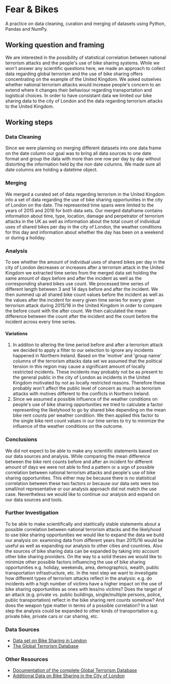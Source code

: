 # Fear & Bikes
A practice on data cleaning, curation and merging of datasets using Python, Pandas and NumPy.

## Working question and framing
We are interested in the possibility of statistical correlation between national terrorism attacks and the people's use of bike sharing systems. While we won't answer any scientific questions here, we made an approach to collect data regarding global terrorism and the use of bike sharing offers concentrating on the example of the United Kingdom.
We asked outselves whether national terrorism attacks would increase people's concern to an extend where it changes their behaviour regarding transportation and logistical choices.
In order to have consistant data we limited our bike sharing data to the city of London and the data regarding terrorism attacks to the United Kingdom.

## Working steps
### Data Cleaning
Since we were planning on merging different datasets into one data frame on the date column our goal was to bring all data sources to one date format and group the data with more than one row per day by day without distorting the information held by the non date columns.
We made sure all date columns are holding a datetime object.

### Merging
We merged a curated set of data regarding terrorism in the United Kingdom into a set of data regarding the use of bike sharing opportunities in the city of London on the date. The represented time spans were limited to the years of 2015 and 2016 for both data sets.
Our merged dataframe contains information about time, type, location, damage and perpetrator of terrorism attacks in the UK as well as information about the total count of individual uses of shared bikes per day in the city of London, the weather conditions for this day and information about whether the day has been on a weekend or during a holiday.

### Analysis
To see whether the amount of individual uses of shared bikes per day in the city of London decreases or increases after a terrorism attack in the United Kingdom we extracted time series from the merged data set holding the same amount of days before and after the incident as well as the corresponding shared bikes use count. We processed time series of different length between 3 and 14 days before and after the incident.
We then summed up all shared bike count values before the incident as well as the values after the incident for every given time series for every given terrorism attack during 2015/16 in the United Kingdom in order to compare the before count with the after count. 
We then calculated the mean difference between the count after the incident and the count before the incident across every time series.

#### Variations
1. In additon to altering the time period before and after a terrorism attack we decided to apply a filter to our selection to ignore any incidents happened in Northern Ireland. 
Based on the 'motive' and 'group name' columns of the terrorism attacks data set we assumed that the political tension in this region may cause a significant amount of locally restricted incidents. 
These incidents may probably not be as present to the general public in the city of London as incidents in the United Kingdom motivated by not as locally restricted reasons. Therefore these probably won't affect the public level of concern as much as terrorism attacks with motives different to the conflicts in Northern Ireland.  
2. Since we assumed a possible influence of the weather conditions on people's use of bike sharing opportunities we tried to calculate a factor representing the likelyhood to go by shared bike depending on the mean bike rent counts per weather condition. We then applied this factor to the single bike rent count values in our time series to try to minimize the influence of the weather conditions on the outcome. 

### Conclusions
We did not expect to be able to make any scientific statements based on our data sources and analysis. 
While comparing the mean difference between the bike rent counts before and after an incident for different amount of days we were not able to find a pattern or a sign of possible correlation between national terrorism attacks and people's use of bike sharing opportunities. This either may be because there is no statistical correlation between these two factors or because our data sets were too small/not representative or our analysis approach did not match the use case.
Nevertheless we would like to continue our analysis and expand on our data sources and tools.

### Further Investigation
To be able to make scientifically and statitically stable statements about a possible correlation between national terrorism attacks and the likelyhood to use bike sharing opportunities we would like to expand the data we build our analysis on: examining data from different years than 2015/16 would be useful as well as expanding our analysis to other cities and countries. 
Also the sources of bike sharing data can be expanded by taking into account other bike sharing providers.
On the way to a solid theses we would like to minimize other possible factors influencing the use of bike sharing opportunities e.g. holiday, weekends, area, demographics, wealth, public transportation infrastructure, etc.
In the next step we want to investigate how different types of terrorism attacks reflect in the analysis: e.g. do incidents with a high number of victims have a higher impact on the use of bike sharing opportunities as ones with less/no victims? Does the target of an attack (e.g. private vs. public buildings, single/multiple persons, police, public transportation) reflect in the bike sharing rent counts somehow? And does the weapon type matter in terms of a possible correlation?
In a last step the analysis could be expanded to other kinds of transportation e.g. private bike, private cars or car sharing, etc.

### Data Sources
* [Data set on Bike Sharing in London](https://www.kaggle.com/hmavrodiev/london-bike-sharing-dataset)
* [The Global Terrorism Database](https://www.start.umd.edu/gtd/)

### Other Resources
* [Documentation of the complete Global Terrorism Database](https://www.start.umd.edu/gtd/downloads/Codebook.pdf)
* [Additional Data on Bike Sharing in the City of London](https://bikeshare-research.org/#apireq)


